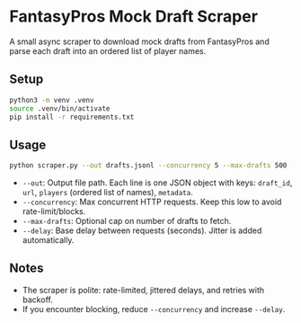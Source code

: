# FantasyPros Mock Draft Scraper

A small async scraper to download mock drafts from FantasyPros and parse each draft into an ordered list of player names.

## Setup

```bash
python3 -m venv .venv
source .venv/bin/activate
pip install -r requirements.txt
```

## Usage

```bash
python scraper.py --out drafts.jsonl --concurrency 5 --max-drafts 500
```

- `--out`: Output file path. Each line is one JSON object with keys: `draft_id`, `url`, `players` (ordered list of names), `metadata`.
- `--concurrency`: Max concurrent HTTP requests. Keep this low to avoid rate-limit/blocks.
- `--max-drafts`: Optional cap on number of drafts to fetch.
- `--delay`: Base delay between requests (seconds). Jitter is added automatically.

## Notes
- The scraper is polite: rate-limited, jittered delays, and retries with backoff.
- If you encounter blocking, reduce `--concurrency` and increase `--delay`. 